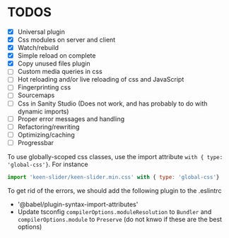 # TODOS
- [x] Universal plugin
- [x] Css modules on server and client
- [x] Watch/rebuild
- [x] Simple reload on complete
- [x] Copy unused files plugin
- [ ] Custom media queries in css
- [ ] Hot reloading and/or live reloading of css and JavaScript
- [ ] Fingerprinting css
- [ ] Sourcemaps
- [ ] Css in Sanity Studio (Does not work, and has probably to do with dynamic imports)
- [ ] Proper error messages and handling
- [ ] Refactoring/rewriting
- [ ] Optimizing/caching
- [ ] Progressbar

To use globally-scoped css classes, use the import attribute `with { type: 'global-css'}`.
For instance 

```js
import 'keen-slider/keen-slider.min.css' with { type: 'global-css'}
```
To get rid of the errors, we should add the following plugin to the .eslintrc
- '@babel/plugin-syntax-import-attributes'
- Update tsconfig `compilerOptions.moduleResolution` to `Bundler` and `compilerOptions.module` to `Preserve` (do not knwo if these are the best options)
